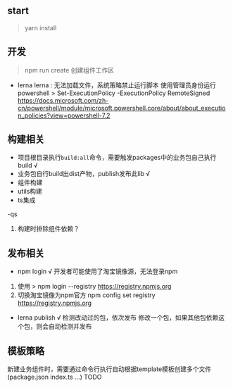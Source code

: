 
## start 
> yarn install

## 开发
> npm run create
创建组件工作区

- lerna 
lerna : 无法加载文件，系统策略禁止运行脚本
使用管理员身份运行powershell  > Set-ExecutionPolicy -ExecutionPolicy RemoteSigned
https://docs.microsoft.com/zh-cn/powershell/module/microsoft.powershell.core/about/about_execution_policies?view=powershell-7.2

## 构建相关
- 项目根目录执行`build:all`命令，需要触发packages中的业务包自己执行build √
- 业务包自行build出dist产物，publish发布此lib √
- 组件构建
- utils构建
- ts集成

-qs
1. 构建时排除组件依赖？

## 发布相关

- npm login √
开发者可能使用了淘宝镜像源，无法登录npm
1. 使用 > npm login --registry https://registry.npmjs.org
2. 切换淘宝镜像为npm官方 npm config set registry https://registry.npmjs.org

- lerna publish √
检测改动过的包，依次发布
修改一个包，如果其他包依赖这个包，则会自动检测并发布

## 模板策略
新建业务组件时，需要通过命令行执行自动根据template模板创建多个文件 (package.json index.ts ...) TODO